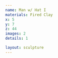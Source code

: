 ```yaml
---
name: Man w/ Hat I
materials: Fired Clay
x: 5
y: 7
z: 44
images: 2
details: 1

layout: sculpture
---
```



